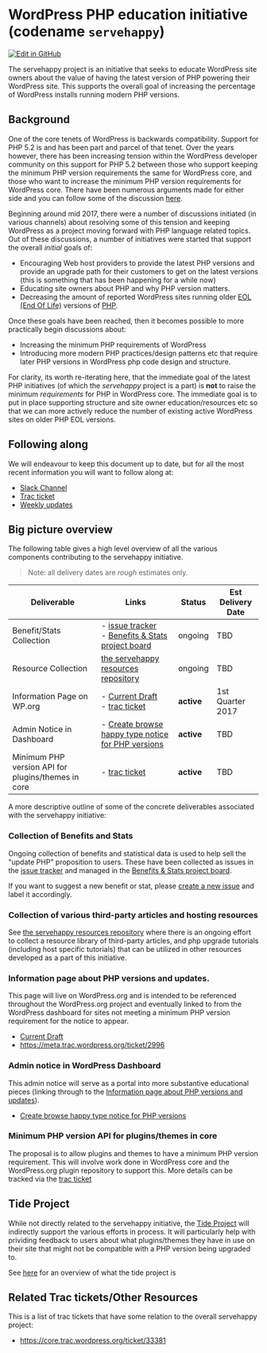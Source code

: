 # WordPress PHP education initiative (codename `servehappy`)
[![Edit in GitHub](https://img.shields.io/badge/Edit_in_GitHub--green.svg?style=social)](https://github.com/WordPress/servehappy/edit/master/README.md)

The servehappy project is an initiative that seeks to educate WordPress site owners about the value of having the latest version of PHP powering their WordPress site.  This supports the overall goal of increasing the percentage of WordPress installs running modern PHP versions.

## Background

One of the core tenets of WordPress is backwards compatibility. Support for PHP 5.2 is and has been part and parcel of that tenet.  Over the years however, there has been increasing tension within the WordPress developer community on this support for PHP 5.2 between those who support keeping the minimum PHP version requirements the same for WordPress core, and those who want to increase the minimum PHP version requirements for WordPress core.  There have been numerous arguments made for either side and you can follow some of the discussion [here](https://core.trac.wordpress.org/ticket/33381).

Beginning around mid 2017, there were a number of discussions initiated (in various channels) about resolving some of this tension and keeping WordPress as a project moving forward with PHP language related topics. Out of these discussions, a number of initiatives were started that support the overall _initial_  goals of:

- Encouraging Web host providers to provide the latest PHP versions and provide an upgrade path for their customers to get on the latest versions (this is something that has been happening for a while now)
- Educating site owners about PHP and why PHP version matters.
- Decreasing the amount of reported WordPress sites running older [EOL (End Of Life)](https://en.wikipedia.org/wiki/End-of-life_(product)) versions of [PHP](http://php.net/supported-versions.php).

Once these goals have been reached, then it becomes possible to more practically begin discussions about:

- Increasing the minimum PHP requirements of WordPress
- Introducing more modern PHP practices/design patterns etc that require later PHP versions in WordPress php code design and structure.

For clarity, its worth re-iterating here, that the immediate goal of the latest PHP initiatives (of which the _servehappy_ project is a part) is **not** to raise the minimum _requirements_ for PHP in WordPress core. The immediate goal is to put in place supporting structure and site owner education/resources etc so that we can more actively reduce the number of existing active WordPress sites on older PHP EOL versions.


## Following along

We will endeavour to keep this document up to date, but for all the most recent information you will want to follow along at:

* [Slack Channel](https://wordpress.slack.com/messages/core-php/)
* [Trac ticket](https://meta.trac.wordpress.org/ticket/2996)
* [Weekly updates](https://make.wordpress.org/core/tag/core-php/)

## Big picture overview

The following table gives a high level overview of all the various components contributing to the servehappy initiative.

> Note: all delivery dates are _rough_ estimates only.

| Deliverable | Links | Status | Est Delivery Date |
| ------------ | ---------- | ---------| -------------|
Benefit/Stats Collection | - [issue tracker](https://github.com/WordPress/servehappy/issues)<br> - [ Benefits & Stats project board](https://github.com/WordPress/servehappy/projects/1) | ongoing | TBD |
| Resource Collection | [the servehappy resources repository](https://github.com/WordPress/servehappy-resources) | ongoing | TBD |
| Information Page on WP.org | - [Current Draft](https://github.com/WordPress/servehappy/blob/master/DRAFT.md) <br> - [trac ticket](https://meta.trac.wordpress.org/ticket/2996) | **active** | 1st Quarter 2017 |
| Admin Notice in Dashboard | - [Create browse happy type notice for PHP versions](https://core.trac.wordpress.org/ticket/41191) | **active** | TBD |
| Minimum PHP version API for plugins/themes in core | - [trac ticket](https://core.trac.wordpress.org/ticket/40934) | **active** | TBD |

A more descriptive outline of some of the concrete deliverables associated with the servehappy initiative:

### Collection of Benefits and Stats

Ongoing collection of benefits and statistical data is used to help sell the "update PHP" proposition to users.  These have been collected as issues in the [issue tracker](https://github.com/WordPress/servehappy/issues) and managed in the [ Benefits & Stats project board](https://github.com/WordPress/servehappy/projects/1).

If you want to suggest a new benefit or stat, please [create a new issue](https://github.com/WordPress/servehappy/issues/new) and label it accordingly.

### Collection of various third-party articles and hosting resources

See [the servehappy resources repository](https://github.com/WordPress/servehappy-resources) where there is an ongoing effort to collect a resource library of third-party articles, and php upgrade tutorials (including host specific tutorials) that can be utilized in other resources developed as a part of this initiative.

### Information page about PHP versions and updates.

This page will live on WordPress.org and is intended to be referenced throughout the WordPress.org project and eventually linked to from the WordPress dashboard for sites not meeting a minimum PHP version requirement for the notice to appear.

* [Current Draft](https://github.com/WordPress/servehappy/blob/master/DRAFT.md)
* https://meta.trac.wordpress.org/ticket/2996

### Admin notice in WordPress Dashboard

This admin notice will serve as a portal into more substantive educational pieces (linking through to the [Information page about PHP versions and updates](#information-page-about-php-versions-and-updates)).

* [Create browse happy type notice for PHP versions](https://core.trac.wordpress.org/ticket/41191)

### Minimum PHP version API for plugins/themes in core

The proposal is to allow plugins and themes to have a minimum PHP version requirement. This will involve work done in WordPress core and the WordPress.org plugin repository to support this. More details can be tracked via the [trac ticket](https://core.trac.wordpress.org/ticket/40934)

## Tide Project

While not directly related to the servehappy initiative, the [Tide Project](https://make.wordpress.org/tide/) will indirectly support the various efforts in process.  It will particularly help with prividing feedback to users about what plugins/themes they have in use on their site that might not be compatible with a PHP version being upgraded to.

See [here](https://xwp.co/tide-a-path-to-better-code-across-the-wordpress-ecosystem/) for an overview of what the tide project is

## Related Trac tickets/Other Resources

This is a list of trac tickets that have some relation to the overall servehappy project:

- https://core.trac.wordpress.org/ticket/33381
